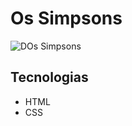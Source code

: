 # Os Simpsons

  <p>
    <img alt="DOs Simpsons" src="https://github.com/dellconte/assets/Screenshot_01.png" />
</p>
  <h2>Tecnologias</h2>
  <ul class="technologies">
    <li>HTML</li>
    <li>CSS</li>
  </ul>
